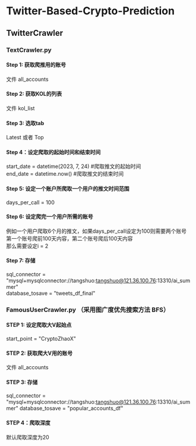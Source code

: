 # Twitter-Based-Crypto-Prediction
## TwitterCrawler
### TextCrawler.py
#### Step 1: 获取爬推用的账号
文件 all_accounts  
#### Step 2: 获取KOL的列表
文件 kol_list  
#### Step 3: 选取tab
Latest 或者 Top  
#### Step 4：设定爬取的起始时间和结束时间
start_date = datetime(2023, 7, 24) #爬取推文的起始时间  
end_date = datetime.now() #爬取推文的结束时间  
#### Step 5: 设定一个账户所爬取一个用户的推文时间范围
days_per_call = 100  
#### Step 6: 设定爬完一个用户所需的账号
例如一个用户爬取6个月的推文，如果days_per_call设定为100则需要两个账号  
第一个账号爬前100天内容，第二个账号爬后100天内容  
那么需要设定i = 2  
#### Step 7: 存储
sql_connector = "mysql+mysqlconnector://tangshuo:tangshuo@121.36.100.76:13310/ai_summer"  
database_tosave = "tweets_df_final"  

### FamousUserCrawler.py （采用图广度优先搜索方法 BFS）
#### STEP 1: 设定爬取大V起始点
start_point = "CryptoZhaoX"    
#### STEP 2: 获取爬大V用的账号
文件 all_accounts 
#### STEP 3: 存储
sql_connector = "mysql+mysqlconnector://tangshuo:tangshuo@121.36.100.76:13310/ai_summer"
database_tosave = "popular_accounts_df"
#### STEP 4：爬取深度
默认爬取深度为20
